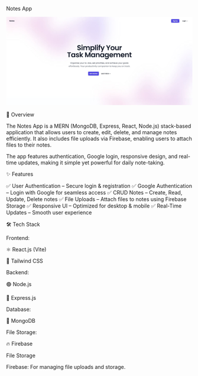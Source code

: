 Notes App

![App Screenshot](assets/front-page.JPG)

📌 Overview

The Notes App is a MERN (MongoDB, Express, React, Node.js) stack-based application that allows users to create, edit, delete, and manage notes efficiently.
It also includes file uploads via Firebase, enabling users to attach files to their notes.

The app features authentication, Google login, responsive design, and real-time updates, making it simple yet powerful for daily note-taking.

✨ Features

✅ User Authentication – Secure login & registration
✅ Google Authentication – Login with Google for seamless access
✅ CRUD Notes – Create, Read, Update, Delete notes
✅ File Uploads – Attach files to notes using Firebase Storage
✅ Responsive UI – Optimized for desktop & mobile
✅ Real-Time Updates – Smooth user experience

🛠 Tech Stack

Frontend:

  ⚛️ React.js (Vite)
  
  🎨 Tailwind CSS

Backend:

  🟢 Node.js
  
  🚏 Express.js

Database:

  🍃 MongoDB

File Storage:

  🔥 Firebase


File Storage

Firebase: For managing file uploads and storage.

